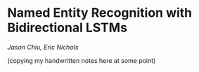 # Named Entity Recognition with Bidirectional LSTMs

*Jason Chiu, Eric Nichols*

(copying my handwritten notes here at some point)

